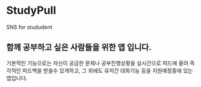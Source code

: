 # StudyPull
SNS for stududent
## 함께 공부하고 싶은 사람들을 위한 앱 입니다.
기본적인 기능으로는 자신이 궁금한 문제나 공부진행상황을 실시간으로 피드에 올려 즉각적인 피드백을 받을수 있게하고, 그 외에도 유저간 대화기능 등을 지원예정중에 있는 앱입니다.
